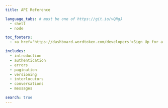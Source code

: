 ```yaml
---
title: API Reference

language_tabs: # must be one of https://git.io/vQNgJ
  - shell
  - node

toc_footers:
  - <a href='https://dashboard.wordtoken.com/developers'>Sign Up for a Developer Key</a>

includes:
  - introduction
  - authentication
  - errors
  - pagination
  - versioning
  - interlocutors
  - conversations
  - messages

search: true
---
```




